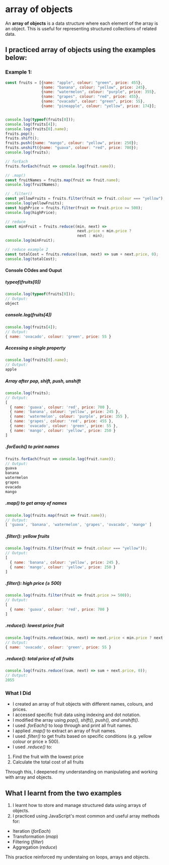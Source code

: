 # array of objects
An **array of objects** is a data structure where each element of the array is an object. This is useful for representing structured collections of related data.

## I practiced array of objects using the examples below:
### Example 1:
```javascript
const fruits = [{name: "apple", colour: "green", price: 455},
                {name: "banana", colour: "yellow", price: 245},
                {name: "watermelon", colour: "purple", price: 355},
                {name: "grapes", colour: "red", price: 455},
                {name: "ovacado", colour: "green", price: 55},
                {name: "pineapple", colour: "yellow", price: 174}];


console.log(typeof(fruits[0]));
console.log(fruits[4]);
console.log(fruits[0].name);
fruits.pop();
fruits.shift();
fruits.push({name: "mango", colour: "yellow", price: 250});
fruits.unshift({name: "guava", colour: "red", price: 700});
console.log(fruits);

// forEach
fruits.forEach(fruit => console.log(fruit.name));

// .map()
const fruitNames = fruits.map(fruit => fruit.name);
console.log(fruitNames);

// .filter()
const yellowFruits = fruits.filter(fruit => fruit.colour === "yellow");
console.log(yellowFruits);
const highPrice = fruits.filter(fruit => fruit.price >= 500);
console.log(highPrice);

// reduce
const minFruit = fruits.reduce((min, next) => 
                                next.price < min.price ?
                                next : min);
console.log(minFruit);

// reduce example 2
const totalCost = fruits.reduce((sum, next) => sum + next.price, 0);
console.log(totalCost);
```

#### Console COdes and Ouput
##### typeof(fruits[0])
```javascript
console.log(typeof(fruits[0]));
// Output:
object
```

##### console.log(fruits[4])
```javascript
console.log(fruits[4]);
// Output:
{ name: 'ovacado', colour: 'green', price: 55 }
```
#####  Accessing a single property
```javascript
console.log(fruits[0].name);
// Output:
apple
``` 

##### Array after pop, shift, push, unshift
```javascript
console.log(fruits);
// Output:
[
  { name: 'guava', colour: 'red', price: 700 },
  { name: 'banana', colour: 'yellow', price: 245 },
  { name: 'watermelon', colour: 'purple', price: 355 },
  { name: 'grapes', colour: 'red', price: 455 },
  { name: 'ovacado', colour: 'green', price: 55 },
  { name: 'mango', colour: 'yellow', price: 250 }
]
```

##### .forEach() to print names
```javascript
fruits.forEach(fruit => console.log(fruit.name));
// Output:
guava
banana
watermelon
grapes
ovacado
mango
```

##### .map() to get array of names
```javascript
console.log(fruits.map(fruit => fruit.name));
// Output:
[ 'guava', 'banana', 'watermelon', 'grapes', 'ovacado', 'mango' ]
```

##### .filter(): yellow fruits
```javascript
console.log(fruits.filter(fruit => fruit.colour === "yellow"));
// Output:
[
  { name: 'banana', colour: 'yellow', price: 245 },
  { name: 'mango', colour: 'yellow', price: 250 }
]
```

##### .filter(): high price (≥ 500)
```javascript
console.log(fruits.filter(fruit => fruit.price >= 500));
// Output:
[
  { name: 'guava', colour: 'red', price: 700 }
]
```

##### .reduce(): lowest price fruit
```javascript
console.log(fruits.reduce((min, next) => next.price < min.price ? next : min));
// Output:
{ name: 'ovacado', colour: 'green', price: 55 }
```

##### .reduce(): total price of all fruits
```javascript
console.log(fruits.reduce((sum, next) => sum + next.price, 0));
// Output:
2055
```

### What I Did
- I created an array of fruit objects with different names, colours, and prices.
- I accessed specific fruit data using indexing and dot notation.
- I modified the array using *pop(), shift(), push(), and unshift()*.
- I used *.forEach()* to loop through and print all fruit names.
- I applied *.map()* to extract an array of fruit names.
- I used *.filter()* to get fruits based on specific conditions (e.g. yellow colour or price ≥ 500).
- I used .*reduce()* to:
1. Find the fruit with the lowest price
2. Calculate the total cost of all fruits  

Through this, I deepened my understanding on manipulating and working with array and objects.

## What I learnt from the two examples
1. I learnt how to store and manage structured data using arrays of objects.
2. I practiced using JavaScript's most common and useful array methods for:
- Iteration (*forEach*)
- Transformation (*map*)
- Filtering (*filter*)
- Aggregation (*reduce*)

This practice reinforced my understaing on loops, arrays and objects.
